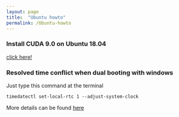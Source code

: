 ```yaml
---
layout: page
title:  "Ubuntu howto"
permalink: /Ubuntu-howto
---
```


### Install CUDA 9.0 on Ubuntu 18.04
[click here!](./Install-CUDA-9.0-Ubuntu-18.04.html)

### Resolved time conflict when dual booting with windows
Just type this command at the terminal
```shell
timedatectl set-local-rtc 1 --adjust-system-clock
```
More details can be found [here](http://ubuntuhandbook.org/index.php/2016/05/time-differences-ubuntu-1604-windows-10/)

